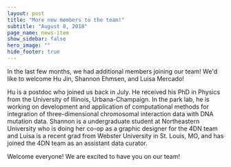 ```yaml
---
layout: post
title: "More new members to the team!"
subtitle: "August 8, 2018"
page_name: news-item
show_sidebar: false
hero_image: ""
hide_footer: true
---
```


In the last few months, we had additional members joining our team! We'd like to welcome Hu Jin, Shannon Ehmsen, and Luisa Mercado!

Hu is a postdoc who joined us back in July. He received his PhD in Physics from the University of Illinois, Urbana-Champaign. In the park lab, he is working on development and application of computational methods for integration of three-dimensional chromosomal interaction data with DNA mutation data. Shannon is a undergraduate student at Northeastern University who is doing her co-op as a graphic designer for the 4DN team and Luisa is a recent grad from Webster University in St. Louis, MO, and has joined the 4DN team as an assistant data curator. 

Welcome everyone! We are excited to have you on our team!
